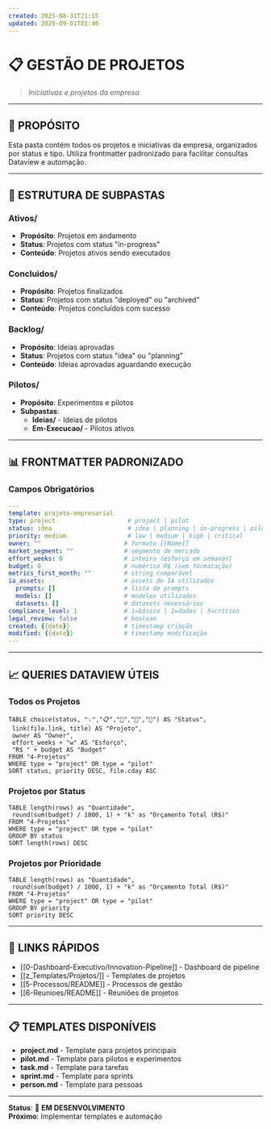 ```yaml
---
created: 2025-08-31T21:15
updated: 2025-09-01T01:46
---
```

# 📋 GESTÃO DE PROJETOS

> *Iniciativas e projetos da empresa*

---

## 🎯 **PROPÓSITO**

Esta pasta contém todos os projetos e iniciativas da empresa, organizados por status e tipo. Utiliza frontmatter padronizado para facilitar consultas Dataview e automação.

---

## 📁 **ESTRUTURA DE SUBPASTAS**

### **Ativos/**
- **Propósito**: Projetos em andamento
- **Status**: Projetos com status "in-progress"
- **Conteúdo**: Projetos ativos sendo executados

### **Concluidos/**
- **Propósito**: Projetos finalizados
- **Status**: Projetos com status "deployed" ou "archived"
- **Conteúdo**: Projetos concluídos com sucesso

### **Backlog/**
- **Propósito**: Ideias aprovadas
- **Status**: Projetos com status "idea" ou "planning"
- **Conteúdo**: Ideias aprovadas aguardando execução

### **Pilotos/**
- **Propósito**: Experimentos e pilotos
- **Subpastas**:
  - **Ideias/** - Ideias de pilotos
  - **Em-Execucao/** - Pilotos ativos

---

## 📊 **FRONTMATTER PADRONIZADO**

### **Campos Obrigatórios**
```yaml
---
template: projeto-empresarial
type: project                    # project | pilot
status: idea                     # idea | planning | in-progress | pilot | deployed | archived
priority: medium                 # low | medium | high | critical
owner: ""                       # formato [[Nome]]
market_segment: ""              # segmento de mercado
effort_weeks: 0                 # inteiro (esforço em semanas)
budget: 0                       # numérico R$ (sem formatação)
metrics_first_month: ""         # string comparável
ia_assets:                      # assets de IA utilizados
  prompts: []                   # lista de prompts
  models: []                    # modelos utilizados
  datasets: []                  # datasets necessários
compliance_level: 1             # 1=básico | 2=dados | 3=crítico
legal_review: false             # boolean
created: {{date}}               # timestamp criação
modified: {{date}}              # timestamp modificação
---
```

---

## 📈 **QUERIES DATAVIEW ÚTEIS**

### **Todos os Projetos**
```dataview
TABLE choice(status, "💡","📋","🚧","🧪","🚀") AS "Status",
 link(file.link, title) AS "Projeto",
 owner AS "Owner",
 effort_weeks + "w" AS "Esforço",
 "R$ " + budget AS "Budget"
FROM "4-Projetos"
WHERE type = "project" OR type = "pilot"
SORT status, priority DESC, file.cday ASC
```

### **Projetos por Status**
```dataview
TABLE length(rows) as "Quantidade",
 round(sum(budget) / 1000, 1) + "k" as "Orçamento Total (R$)"
FROM "4-Projetos"
WHERE type = "project" OR type = "pilot"
GROUP BY status
SORT length(rows) DESC
```

### **Projetos por Prioridade**
```dataview
TABLE length(rows) as "Quantidade",
 round(sum(budget) / 1000, 1) + "k" as "Orçamento Total (R$)"
FROM "4-Projetos"
WHERE type = "project" OR type = "pilot"
GROUP BY priority
SORT priority DESC
```

---

## 🔗 **LINKS RÁPIDOS**

- [[0-Dashboard-Executivo/Innovation-Pipeline]] - Dashboard de pipeline
- [[z_Templates/Projetos/]] - Templates de projetos
- [[5-Processos/README]] - Processos de gestão
- [[6-Reunioes/README]] - Reuniões de projetos

---

## 📋 **TEMPLATES DISPONÍVEIS**

- **project.md** - Template para projetos principais
- **pilot.md** - Template para pilotos e experimentos
- **task.md** - Template para tarefas
- **sprint.md** - Template para sprints
- **person.md** - Template para pessoas

---

**Status**: 🔄 **EM DESENVOLVIMENTO**  
**Próximo**: Implementar templates e automação
